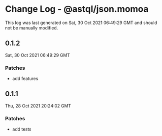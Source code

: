 # Change Log - @astql/json.momoa

This log was last generated on Sat, 30 Oct 2021 06:49:29 GMT and should not be manually modified.

## 0.1.2
Sat, 30 Oct 2021 06:49:29 GMT

### Patches

- add features

## 0.1.1
Thu, 28 Oct 2021 20:24:02 GMT

### Patches

- add tests

